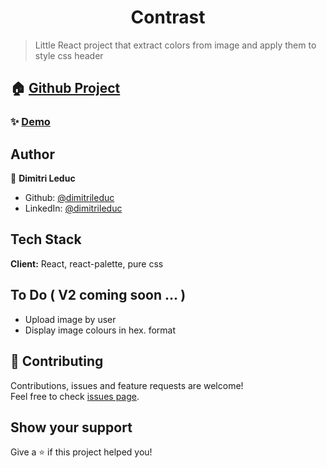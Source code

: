 <h1 align="center">Contrast</h1>

> Little React project that extract colors from image and apply them to style css header

## 🏠 [Github Project](https://github.com/dimitrileduc/Contrast)

### ✨ [Demo](https://codesandbox.io/s/github/dimitrileduc/Contrast)

## Author

👤 **Dimitri Leduc**

- Github: [@dimitrileduc](https://github.com/dimitrileduc)
- LinkedIn: [@dimitrileduc](https://linkedin.com/in/dimitrileduc)

## Tech Stack

**Client:** React, react-palette, pure css

## To Do ( V2 coming soon ... )

- Upload image by user
- Display image colours in hex. format

## 🤝 Contributing

Contributions, issues and feature requests are welcome!<br />Feel free to check [issues page](https://github.com/becodeorg/hamilton-6-react-intro-dimitrileduc/issues).

## Show your support

Give a ⭐️ if this project helped you!

